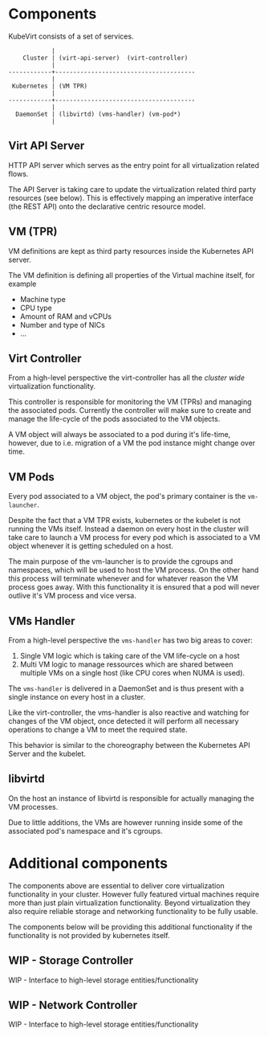 # Components

KubeVirt consists of a set of services.

                |
        Cluster | (virt-api-server)  (virt-controller)
                |
    ------------+---------------------------------------
                |
     Kubernetes | (VM TPR)
                |
    ------------+---------------------------------------
                |
      DaemonSet | (libvirtd) (vms-handler) (vm-pod*)
                |

## Virt API Server

HTTP API server which serves as the entry point for all virtualization related
flows.

The API Server is taking care to update the virtualization related third party
resources (see below).
This is effectively mapping an imperative interface (the REST API) onto the
declarative centric resource model.

## VM (TPR)

VM definitions are kept as third party resources inside the Kubernetes API
server.

The VM definition is defining all properties of the Virtual machine itself,
for example

* Machine type
* CPU type
* Amount of RAM and vCPUs
* Number and type of NICs
* …

## Virt Controller

From a high-level perspective the virt-controller has all the _cluster wide_
virtualization functionality.

This controller is responsible for monitoring the VM (TPRs) and managing the
associated pods. Currently the controller will make sure to create and manage
the life-cycle of the pods associated to the VM objects.

A VM object will always be associated to a pod during it's life-time, however,
due to i.e. migration of a VM the pod instance might change over time.

## VM Pods

Every pod associated to a VM object, the pod's primary container is the
`vm-launcher`.

Despite the fact that a VM TPR exists, kubernetes or the kubelet is not running
the VMs itself. Instead a daemon on every host in the cluster will take care to
launch a VM process for every pod which is associated to a VM object whenever
it is getting scheduled on a host.

The main purpose of the vm-launcher is to provide the cgroups and namespaces,
which will be used to host the VM process.
On the other hand this process will terminate whenever and for whatever reason
the VM process goes away.
With this functionality it is ensured that a pod will never outlive it's VM
process and vice versa.

## VMs Handler

From a high-level perspective the `vms-handler` has two big areas to cover:

1. Single VM logic which is taking care of the VM life-cycle on a host
2. Multi VM logic to manage ressources which are shared between multiple
   VMs on a single host (like CPU cores when NUMA is used).

The `vms-handler` is delivered in a DaemonSet and is thus present with a
single instance on every host in a cluster.

Like the virt-controller, the vms-handler is also reactive and watching for
changes of the VM object, once detected it will perform all necessary
operations to change a VM to meet the required state.

This behavior is similar to the choreography between the Kubernetes API Server
and the kubelet.

## libvirtd

On the host an instance of libvirtd is responsible for actually managing the
VM processes.

Due to little additions, the VMs are however running inside some of the
associated pod's namespace and it's cgroups.


# Additional components

The components above are essential to deliver core virtualization
functionality in your cluster. However fully featured virtual machines require
more than just plain virtualization functionality. Beyond virtualization they
also require reliable storage and networking functionality to be fully usable.

The components below will be providing this additional functionality if the
functionality is not provided by kubernetes itself.

## WIP - Storage Controller

WIP - Interface to high-level storage entities/functionality

## WIP - Network Controller

WIP - Interface to high-level storage entities/functionality
